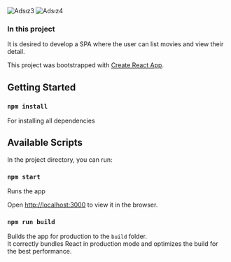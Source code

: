
![Adsız3](https://user-images.githubusercontent.com/44974863/92707501-04ba1200-f35e-11ea-88f7-7ff05857956a.png)
![Adsız4](https://user-images.githubusercontent.com/44974863/92707509-0552a880-f35e-11ea-8b59-9b3f5984e521.png)

### In this project

It is desired to develop a SPA where the user can list movies and view their detail.

This project was bootstrapped with [Create React App](https://github.com/facebook/create-react-app).

## Getting Started

### `npm install`

For installing all dependencies

## Available Scripts

In the project directory, you can run:

### `npm start`

Runs the app

Open [http://localhost:3000](http://localhost:3000) to view it in the browser.


### `npm run build`

Builds the app for production to the `build` folder.<br />
It correctly bundles React in production mode and optimizes the build for the best performance.
 


